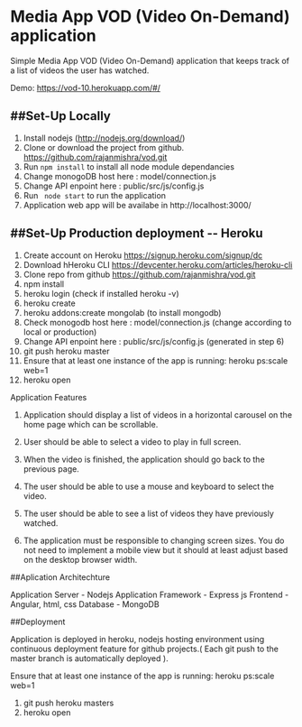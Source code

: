 Media App VOD (Video On-Demand) application
============================================

Simple Media App VOD (Video On-Demand) application that keeps track of a list of videos the user has watched.

Demo:  https://vod-10.herokuapp.com/#/

##Set-Up Locally
----------------------

1. Install nodejs (http://nodejs.org/download/)
2. Clone or download the project from github. https://github.com/rajanmishra/vod.git
3. Run ``` npm install ``` to install all node module dependancies 
4. Change monogoDB host here : model/connection.js
5. Change API enpoint here : public/src/js/config.js
6. Run ```  node start ``` to run the application
7. Application web app will be availabe in http://localhost:3000/ 

##Set-Up Production deployment -- Heroku
----------------------

1. Create account on Heroku https://signup.heroku.com/signup/dc
2. Download hHeroku CLI https://devcenter.heroku.com/articles/heroku-cli
3. Clone repo from github https://github.com/rajanmishra/vod.git
4. npm install
5. heroku login (check if installed heroku -v)
6. heroku create
7. heroku addons:create mongolab (to install mongodb)
8. Check monogodb host here : model/connection.js (change according to local or production)
9. Change API enpoint here : public/src/js/config.js (generated in step 6)
10. git push heroku master
11. Ensure that at least one instance of the app is running: heroku ps:scale web=1
12. heroku open


Application Features 

1.	Application should display a list of videos in a horizontal carousel on the home page which can be scrollable.

2.	User should be able to select a video to play in full screen.

3.	When the video is finished, the application should go back to the previous page.

4.	The user should be able to use a mouse and keyboard to select the video.

5.	The user should be able to see a list of videos they have previously watched.

6.	The application must be responsible to changing screen sizes. You do not need to implement a mobile view but it should at least adjust based on the desktop browser width.


##Aplication Architechture

Application Server - Nodejs
Application Framework - Express js
Frontend - Angular, html, css
Database - MongoDB


##Deployment

Application is deployed in heroku, nodejs hosting environment using continuous deployment feature for github projects.( Each git push to the master branch is automatically deployed ).

Ensure that at least one instance of the app is running: heroku ps:scale web=1

1. git push heroku masters
2. heroku open


